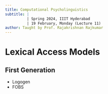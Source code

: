 ```yaml
---
title: Computational Psycholinguistics
subtitle: |
          | Spring 2024, IIIT Hyderabad
          | 19 February, Monday (Lecture 11)
author: Taught by Prof. Rajakrishnan Rajkumar
---
```


# Lexical Access Models
## First Generation
* Logogen
* FOBS
